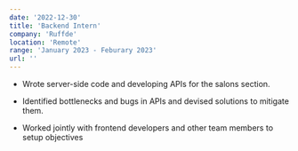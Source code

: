```yaml
---
date: '2022-12-30'
title: 'Backend Intern'
company: 'Ruffde'
location: 'Remote'
range: 'January 2023 - Feburary 2023'
url: ''
---
```


- Wrote server-side code and developing APIs for the salons section.

- Identified bottlenecks and bugs in APIs and devised solutions to mitigate them.

- Worked jointly with frontend developers and other team members to setup objectives
